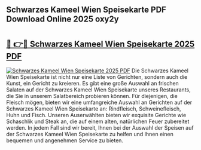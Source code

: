 ## Schwarzes Kameel Wien Speisekarte PDF Download Online 2025 oxy2y

# <h2><a href="http://gc813y8.nevu.top/?p=Schwarzes+Kameel+Wien+Speisekarte">🔗 👉🔴 Schwarzes Kameel Wien Speisekarte 2025 PDF</a></h2>

[![Schwarzes Kameel Wien Speisekarte 2025 PDF](https://i.imgur.com/dBaPXMq.png)](http://gc813y8.nevu.top/?p=Schwarzes+Kameel+Wien+Speisekarte)
Die Schwarzes Kameel Wien Speisekarte ist nicht nur eine Liste von Gerichten, sondern auch die Kunst, ein Gericht zu kreieren. Es gibt eine große Auswahl an frischen Salaten auf der Schwarzes Kameel Wien Speisekarte unseres Restaurants, die Sie in unserem Salatbereich probieren können. Für diejenigen, die Fleisch mögen, bieten wir eine umfangreiche Auswahl an Gerichten auf der Schwarzes Kameel Wien Speisekarte an: Rindfleisch, Schweinefleisch, Huhn und Fisch. Unseren Auserwählten bieten wir exquisite Gerichte wie Schaschlik und Steak an, die auf einem alten, natürlichen Feuer zubereitet werden. In jedem Fall sind wir bereit, Ihnen bei der Auswahl der Speisen auf der Schwarzes Kameel Wien Speisekarte zu helfen und Ihnen einen bequemen und angenehmen Service zu bieten.
